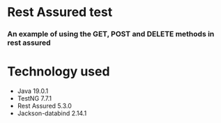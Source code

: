 <h1> Rest Assured test</h1>

<h3>An example of using the GET, POST and DELETE methods in rest assured</h3>

<h1> Technology used </h1>

* Java 19.0.1
* TestNG 7.7.1
* Rest Assured 5.3.0
* Jackson-databind 2.14.1
